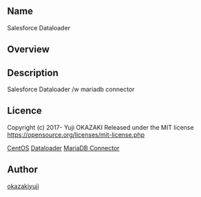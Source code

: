 ## Name
Salesforce Dataloader

## Overview

## Description
Salesforce Dataloader /w mariadb connector

## Licence
Copyright (c) 2017- Yuji OKAZAKI
Released under the MIT license
https://opensource.org/licenses/mit-license.php

[CentOS](https://www.centos.org/legal/)
[Dataloader](https://github.com/forcedotcom/dataloader/blob/master/license.txt)
[MariaDB Connector](https://mariadb.com/kb/en/library/about-mariadb-connector-j/)

## Author

[okazakiyuji](https://bitbucket.org/okazakiyuji/)


